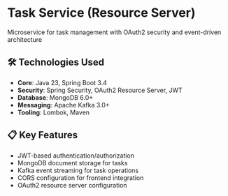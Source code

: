 # Task Service (Resource Server)

Microservice for task management with OAuth2 security and event-driven architecture

## 🛠 Technologies Used

- **Core**: Java 23, Spring Boot 3.4
- **Security**: Spring Security, OAuth2 Resource Server, JWT
- **Database**: MongoDB 6.0+
- **Messaging**: Apache Kafka 3.0+
- **Tooling**: Lombok, Maven

## 📋 Key Features

- JWT-based authentication/authorization
- MongoDB document storage for tasks
- Kafka event streaming for task operations
- CORS configuration for frontend integration
- OAuth2 resource server configuration
